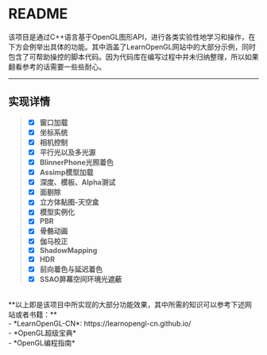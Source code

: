 # README

该项目是通过C++语言基于OpenGL图形API，进行各类实验性地学习和操作，在下方会例举出具体的功能。其中涵盖了LearnOpenGL网站中的大部分示例，同时包含了可帮助操控的脚本代码。因为代码库在编写过程中并未归纳整理，所以如果翻看参考的话需要一些些耐心。

***

## 实现详情
>- [x] **窗口加载**
>- [x] **坐标系统**
>- [x] **相机控制**
>- [x] **平行光以及多光源**
>- [x] **BlinnerPhone光照着色**
>- [x] **Assimp模型加载**
>- [x] **深度、模板、Alpha测试**
>- [x] **面剔除**
>- [x] **立方体贴图-天空盒**
>- [x] **模型实例化**
>- [x] **PBR**
>- [x] **骨骼动画**
>- [x] **伽马校正**
>- [x] **ShadowMapping**
>- [x] **HDR**
>- [x] **前向着色与延迟着色**
>- [x] **SSAO屏幕空间环境光遮蔽**
<br>
**以上即是该项目中所实现的大部分功能效果，其中所需的知识可以参考下述网站或者书籍：**<br>
- *LearnOpenGL-CN*: https://learnopengl-cn.github.io/<br>
- *OpenGL超级宝典*<br>
- *OpenGL编程指南*







